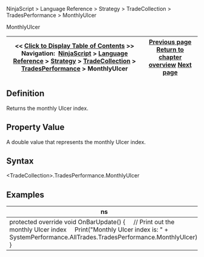 ﻿
NinjaScript \> Language Reference \> Strategy \> TradeCollection \> TradesPerformance \> MonthlyUlcer

MonthlyUlcer

| \<\< [Click to Display Table of Contents](monthlyulcer.md) \>\> **Navigation:**     [NinjaScript](ninjascript.md) \> [Language Reference](language_reference_wip.md) \> [Strategy](strategy.md) \> [TradeCollection](tradecollection.md) \> [TradesPerformance](tradesperformance.md) \> MonthlyUlcer | [Previous page](monthlystddev.md) [Return to chapter overview](tradesperformance.md) [Next page](netprofit.md) |
| --- | --- |
## Definition
Returns the monthly Ulcer index.
 
## Property Value
A double value that represents the monthly Ulcer index.
 
## Syntax
\<TradeCollection\>.TradesPerformance.MonthlyUlcer

## 
## Examples

| ns |
| --- |
| protected override void OnBarUpdate() {      // Print out the monthly Ulcer index      Print("Monthly Ulcer index is: " \+ SystemPerformance.AllTrades.TradesPerformance.MonthlyUlcer); } |
